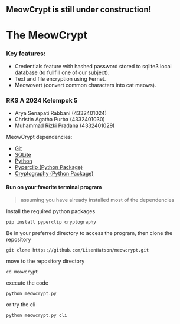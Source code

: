 ## MeowCrypt is still under construction!

# The MeowCrypt
### Key features:
- Credentials feature with hashed password stored to sqlite3 local database (to fullfill one of our subject).
- Text and file encryption using Fernet.
- Meowovert (convert common characters into cat meows).


### RKS A 2024 Kelompok 5
- Arya Senapati Rabbani (4332401024)
- Christin Agatha Purba (4332401030)
- Muhammad Rizki Pradana (4332401029)

MeowCrypt dependencies:
- [Git](https://git-scm.com/downloads)
- [SQLite](https://sqlite.org/download.html)
- [Python](https://www.python.org/downloads/)
- [Pyperclip (Python Package)](https://pypi.org/project/pyperclip/)
- [Cryptography (Python Package)](https://pypi.org/project/cryptography/)


#### Run on your favorite terminal program
>assuming you have already installed most of the dependencies

Install the required python packages
```
pip install pyperclip cryptography
```


Be in your preferred directory to access the program, then clone the repository
```
git clone https://github.com/LisenHatson/meowcrypt.git
```


move to the repository directory
```
cd meowcrypt
```


execute the code
```
python meowcrypt.py
```


or try the cli
```
python meowcrypt.py cli
```

